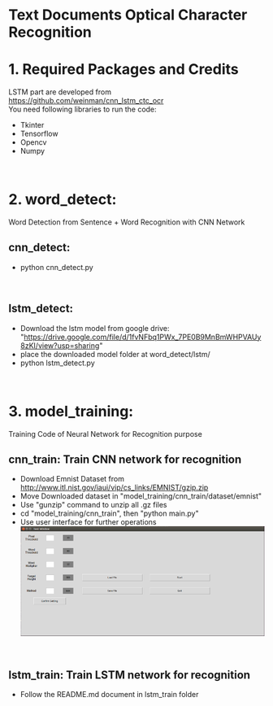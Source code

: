 Text Documents Optical Character Recognition
=======

# 1. Required Packages and Credits
LSTM part are developed from https://github.com/weinman/cnn_lstm_ctc_ocr
<br>
You need following libraries to run the code:
* Tkinter
* Tensorflow
* Opencv
* Numpy

<br>

# 2. **word_detect**:
Word Detection from Sentence + Word Recognition with CNN Network  

## cnn_detect:  

* python cnn_detect.py

<br>

## lstm_detect:  

* Download the lstm model from google drive: "https://drive.google.com/file/d/1fvNFbq1PWx_7PE0B9MnBmWHPVAUy8zKI/view?usp=sharing"
* place the downloaded model folder at word_detect/lstm/
* python lstm_detect.py

<br>

# 3. **model_training**:
Training Code of Neural Network for Recognition purpose

## cnn_train: Train CNN network for recognition  

* Download Emnist Dataset from http://www.itl.nist.gov/iaui/vip/cs_links/EMNIST/gzip.zip
* Move Downloaded dataset in "model_training/cnn_train/dataset/emnist"
* Use "gunzip" command to unzip all .gz files
* cd "model_training/cnn_train", then "python main.py"
* Use user interface for further operations
![Graphical User Interface](https://github.com/jim19930609/Handwriting-OCR/blob/master/gui.png "GUI")

<br>

## lstm_train: Train LSTM network for recognition  

* Follow the README.md document in lstm_train folder


